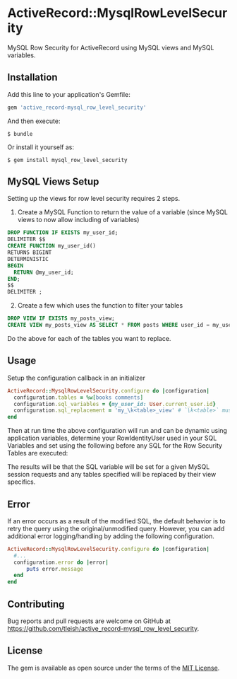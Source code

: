 # ActiveRecord::MysqlRowLevelSecurity

MySQL Row Security for ActiveRecord using MySQL views and MySQL variables.

## Installation

Add this line to your application's Gemfile:

```ruby
gem 'active_record-mysql_row_level_security'
```

And then execute:

    $ bundle

Or install it yourself as:

    $ gem install mysql_row_level_security 
    
## MySQL Views Setup

Setting up the views for row level security requires 2 steps.

1. Create a MySQL Function to return the value of a variable (since MySQL views to now allow including of variables)

```sql
DROP FUNCTION IF EXISTS my_user_id;
DELIMITER $$
CREATE FUNCTION my_user_id()
RETURNS BIGINT
DETERMINISTIC
BEGIN
  RETURN @my_user_id;
END;
$$
DELIMITER ;
``` 

2. Create a few which uses the function to filter your tables

```sql
DROP VIEW IF EXISTS my_posts_view;
CREATE VIEW my_posts_view AS SELECT * FROM posts WHERE user_id = my_user_id();
```

Do the above for each of the tables you want to replace.
      
## Usage

Setup the configuration callback in an initializer

```ruby
ActiveRecord::MysqlRowLevelSecurity.configure do |configuration|
  configuration.tables = %w[books comments]
  configuration.sql_variables = {my_user_id: User.current_user.id} 
  configuration.sql_replacement = 'my_\k<table>_view' # `\k<table>` must be included in the string  
end
```

Then at run time the above configuration will run and can be dynamic using application variables, determine your RowIdentityUser used in your SQL Variables and set using the following before any SQL for the Row Security Tables are executed:

The results will be that the SQL variable will be set for a given MySQL session requests and any tables specified will be replaced by their view specifics.

## Error

If an error occurs as a result of the modified SQL, the default behavior is to retry the query using the original/unmodified query.  However, you can add additional error logging/handling by adding the following configuration.
```ruby
ActiveRecord::MysqlRowLevelSecurity.configure do |configuration|
  #... 
  configuration.error do |error|
      puts error.message
  end
end
```


## Contributing

Bug reports and pull requests are welcome on GitHub at https://github.com/tleish/active_record-mysql_row_level_security.

## License

The gem is available as open source under the terms of the [MIT License](https://opensource.org/licenses/MIT).
